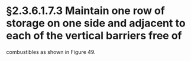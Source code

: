 # §2.3.6.1.7.3 Maintain one row of storage on one side and adjacent to each of the vertical barriers free of



combustibles as shown in Figure 49.